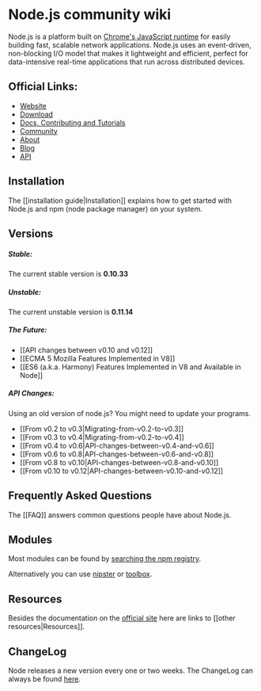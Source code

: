 # Node.js community wiki

Node.js is a platform built on [Chrome's JavaScript runtime](http://code.google.com/p/v8/) for easily building fast, scalable network applications. Node.js uses an event-driven, non-blocking I/O model that makes it lightweight and efficient, perfect for data-intensive real-time applications that run across distributed devices.

## Official Links:

* [Website](http://nodejs.org/)
* [Download](http://nodejs.org/download/)
* [Docs, Contributing and Tutorials](http://nodejs.org/documentation/)
* [Community](http://nodejs.org/community/)
* [About](http://nodejs.org/about/)
* [Blog](http://blog.nodejs.org/)
* [API](http://nodejs.org/api/all.html)

## Installation

The [[installation guide|Installation]] explains how to get started with Node.js and npm (node package manager) on your system.

## Versions

##### Stable:

The current stable version is **0.10.33**

##### Unstable:

The current unstable version is **0.11.14**

##### The Future:

* [[API changes between v0.10 and v0.12]]
* [[ECMA 5 Mozilla Features Implemented in V8]]
* [[ES6 (a.k.a. Harmony) Features Implemented in V8 and Available in Node]]

##### API Changes:

Using an old version of node.js? You might need to update your programs.

* [[From v0.2 to v0.3|Migrating-from-v0.2-to-v0.3]]
* [[From v0.3 to v0.4|Migrating-from-v0.2-to-v0.4]]
* [[From v0.4 to v0.6|API-changes-between-v0.4-and-v0.6]]
* [[From v0.6 to v0.8|API-changes-between-v0.6-and-v0.8]]
* [[From v0.8 to v0.10|API-changes-between-v0.8-and-v0.10]]
* [[From v0.10 to v0.12|API-changes-between-v0.10-and-v0.12]]

## Frequently Asked Questions

The [[FAQ]] answers common questions people have about Node.js.

## Modules

Most modules can be found by [searching the npm registry](https://www.npmjs.org/search?q=npm).

Alternatively you can use [nipster](http://eirikb.github.com/nipster/) or [toolbox](http://nodetoolbox.com/).

## Resources

Besides the documentation on the [official site](http://nodejs.org) here are links to [[other resources|Resources]].

## ChangeLog

Node releases a new version every one or two weeks. The ChangeLog can always be found [here](https://github.com/joyent/node/blob/master/ChangeLog).